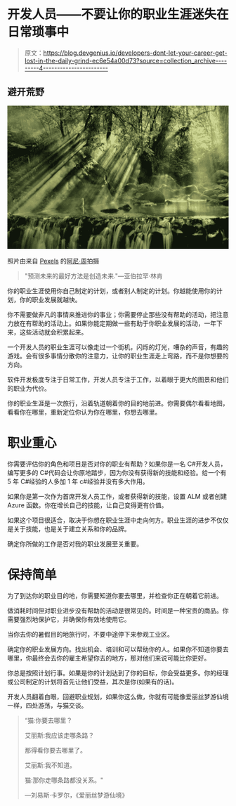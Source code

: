 # 开发人员——不要让你的职业生涯迷失在日常琐事中

> 原文：<https://blog.devgenius.io/developers-dont-let-your-career-get-lost-in-the-daily-grind-ec6e54a00d73?source=collection_archive---------4----------------------->

## 避开荒野

![](img/d4c2062c21ec60e4ae0a0bb3ae64c32e.png)

照片由来自 [Pexels](https://www.pexels.com/photo/scenic-view-of-rainforest-927414/?utm_content=attributionCopyText&utm_medium=referral&utm_source=pexels) 的[阿尼·周](https://www.pexels.com/@arnie-chou-304906?utm_content=attributionCopyText&utm_medium=referral&utm_source=pexels)拍摄

> "预测未来的最好方法是创造未来."—亚伯拉罕·林肯

你的职业生涯使用你自己制定的计划，或者别人制定的计划。你越能使用你的计划，你的职业发展就越快。

你不需要做非凡的事情来推进你的事业；你需要停止那些没有帮助的活动，把注意力放在有帮助的活动上。如果你能定期做一些有助于你职业发展的活动，一年下来，这些活动就会积累起来。

一个开发人员的职业生涯可以像走过一个街机，闪烁的灯光，嘈杂的声音，有趣的游戏。会有很多事情分散你的注意力，让你的职业生涯走上弯路，而不是你想要的方向。

软件开发极度专注于日常工作，开发人员专注于工作，以着眼于更大的图景和他们的职业为代价。

你的职业生涯是一次旅行，沿着轨道朝着你的目的地前进。你需要偶尔看看地图，看看你在哪里，重新定位你认为你在哪里，你想去哪里。

# **职业重心**

你需要评估你的角色和项目是否对你的职业有帮助？如果你是一名 C#开发人员，编写更多的 C#代码会让你原地踏步，因为你没有获得新的技能和经验。给一个有 5 年 C#经验的人多加 1 年 c#经验并没有多大作用。

如果你是第一次作为首席开发人员工作，或者获得新的技能，设置 ALM 或者创建 Azure 函数。你在增长自己的技能，让自己变得更有价值。

如果这个项目很适合，取决于你想在职业生涯中走向何方。职业生涯的进步不仅仅是关于技能，也是关于建立关系和你的品牌。

确定你所做的工作是否对我的职业发展至关重要。

# **保持简单**

为了到达你的职业目的地，你需要知道你要去哪里，并检查你正在朝着它前进。

做消耗时间但对职业进步没有帮助的活动是很常见的。时间是一种宝贵的商品。你需要强烈地保护它，并确保你有效地使用它。

当你去你的暑假目的地旅行时，不要中途停下来参观工业区。

确定你的职业发展方向。找出机会、培训和可以帮助你的人。如果你不知道你要去哪里，你最终会去你的雇主希望你去的地方，那对他们来说可能比你更好。

你总是按照计划行事。如果是你的计划达到了你的目标，你会受益更多。你的经理或公司制定的计划将首先让他们受益，其次是你(如果有的话)。

开发人员翻着白眼，回避职业规划，如果你这么做，你就有可能像爱丽丝梦游仙境一样，四处游荡，与猫交谈。

> “猫:你要去哪里？
> 
> 艾丽斯:我应该走哪条路？
> 
> 那得看你要去哪里了。
> 
> 艾丽斯:我不知道。
> 
> 猫:那你走哪条路都没关系。"
> 
> ―刘易斯·卡罗尔，《爱丽丝梦游仙境》